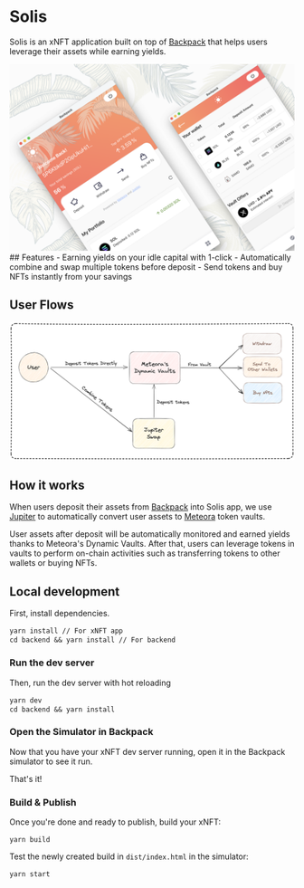 # Solis

Solis is an xNFT application built on top of [Backpack](https://www.backpack.app/) that helps users leverage their assets while earning yields.

<img src="./docs/solis-ui.png" width="800">
## Features
- Earning yields on your idle capital with 1-click
- Automatically combine and swap multiple tokens before deposit
- Send tokens and buy NFTs instantly from your savings

## User Flows
<img src="./docs/solis-user-flows.png" width="800">

## How it works

When users deposit their assets from [Backpack](https://www.backpack.app/) into Solis app, we use [Jupiter](https://jup.ag/) to automatically convert user assets to [Meteora](https://meteora.ag/) token vaults.

User assets after deposit will be automatically monitored and earned yields thanks to Meteora's Dynamic Vaults. After that, users can leverage tokens in vaults to perform on-chain activities such as transferring tokens to other wallets or buying NFTs.

## Local development

First, install dependencies.

```
yarn install // For xNFT app
cd backend && yarn install // For backend
```

### Run the dev server

Then, run the dev server with hot reloading

```
yarn dev
cd backend && yarn install
```

### Open the Simulator in Backpack

Now that you have your xNFT dev server running, open it in the Backpack simulator to see it run.

That's it!


### Build & Publish

Once you're done and ready to publish, build your xNFT:

```
yarn build
```

Test the newly created build in `dist/index.html` in the simulator:

```
yarn start
```
